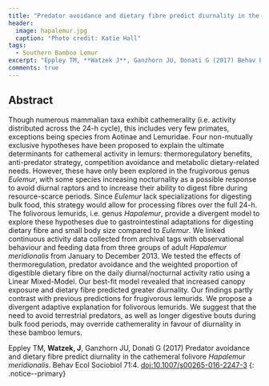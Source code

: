 ```yaml
---
title: "Predator avoidance and dietary fibre predict diurnality in the cathemeral folivore *Hapalemur meridionalis*"
header:
  image: hapalemur.jpg
  caption: "Photo credit: Katie Hall"
tags:
  - Southern Bamboo Lemur
excerpt: "Eppley TM, **Watzek J**, Ganzhorn JU, Donati G (2017) Behav Ecol Sociobiol"
comments: true
---
```


## Abstract

Though numerous mammalian taxa exhibit cathemerality (i.e. activity distributed across the 24-h cycle), this includes very few primates, exceptions being species from Aotinae and Lemuridae. Four non-mutually exclusive hypotheses have been proposed to explain the ultimate determinants for cathemeral activity in lemurs: thermoregulatory benefits, anti-predator strategy, competition avoidance and metabolic dietary-related needs. However, these have only been explored in the frugivorous genus *Eulemur*, with some species increasing nocturnality as a possible response to avoid diurnal raptors and to increase their ability to digest fibre during resource-scarce periods. Since *Eulemur* lack specializations for digesting bulk food, this strategy would allow for processing fibres over the full 24-h. The folivorous lemurids, i.e. genus *Hapalemur*, provide a divergent model to explore these hypotheses due to gastrointestinal adaptations for digesting dietary fibre and small body size compared to *Eulemur*. We linked continuous activity data collected from archival tags with observational behaviour and feeding data from three groups of adult *Hapalemur meridionalis* from January to December 2013. We tested the effects of thermoregulation, predator avoidance and the weighted proportion of digestible dietary fibre on the daily diurnal/nocturnal activity ratio using a Linear Mixed-Model. Our best-fit model revealed that increased canopy exposure and dietary fibre predicted greater diurnality. Our findings partly contrast with previous predictions for frugivorous lemurids. We propose a divergent adaptive explanation for folivorous lemurids. We suggest that the need to avoid terrestrial predators, as well as longer digestive bouts during bulk food periods, may override cathemerality in favour of diurnality in these bamboo lemurs.

Eppley TM, **Watzek, J**, Ganzhorn JU, Donati G (2017) Predator avoidance and dietary fibre predict diurnality in the cathemeral folivore *Hapalemur meridionalis*. Behav Ecol Sociobiol 71:4. [doi:10.1007/s00265-016-2247-3](https://doi.org/10.1007/s00265-016-2247-3)
{: .notice--primary}

<!-- [<i class='fa fa-file-pdf-o'></i> Download PDF](){: .btn .btn--success}
 -->